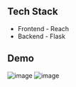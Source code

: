 ## Tech Stack
- Frontend - Reach
- Backend - Flask

## Demo
![image](https://user-images.githubusercontent.com/28766535/235057640-ff8f8e6a-12e7-40a0-950b-34cd8b2b8c88.png)
![image](https://user-images.githubusercontent.com/28766535/235057824-a7c0a154-2a41-49a9-b1c3-fde46ccd31a4.png)
